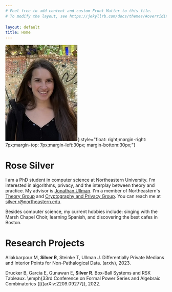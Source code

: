 ```yaml
---
# Feel free to add content and custom Front Matter to this file.
# To modify the layout, see https://jekyllrb.com/docs/themes/#overriding-theme-defaults

layout: default
title: Home
---
```


![profile picture.](/imgs/profile_pic.jpg){:style="float: right;margin-right: 7px;margin-top: 7px;margin-left:30px; margin-bottom:30px;"}


# Rose Silver

I am a PhD student in computer science at Northeastern University. I'm interested in algorithms, privacy, and the interplay between theory and practice. My advisor is [Jonathan Ullman](https://jonathan-ullman.github.io/). I'm a member of Northeastern's [Theory Group](https://www2.ccs.neu.edu/theory/) and [Cryptography and Privacy Group](https://neucrypt.github.io/). You can reach me at silver.r@northeastern.edu. 

Besides computer science, my current hobbies include: singing with the Marsh Chapel Choir, learning Spanish, and discovering the best cafes in Boston.


# Research Projects
Aliakbarpour M, **Silver R**, Steinke T, Ullman J. Differentially Private Medians and Interior Points for Non-Pathalogical Data. (arxiv), 2023. 

Drucker B, Garcia E, Gunawan E, **Silver R**. Box-Ball Systems and RSK Tableaux. \emph{33rd Conference on Formal Power Series and Algebraic Combinatorics {[((arXiv:2209.09277]}, 2022.


